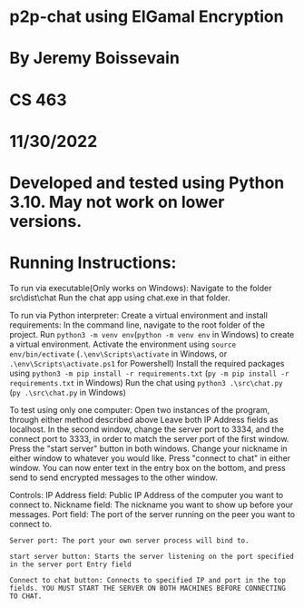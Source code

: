 # p2p-chat using ElGamal Encryption
# By Jeremy Boissevain
# CS 463
# 11/30/2022

# Developed and tested using Python 3.10. May not work on lower versions.

# Running Instructions:

To run via executable(Only works on Windows): 
    Navigate to the folder src\dist\chat
    Run the chat app using chat.exe in that folder.

To run via Python interpreter:
    Create a virtual environment and install requirements:
        In the command line, navigate to the root folder of the project.
        Run `python3 -m venv env`(`python -m venv env` in Windows) to create a virtual environment.
        Activate the environment using `source env/bin/ectivate` (`.\env\Scripts\activate` in Windows, or `.\env\Scripts\activate.ps1` for Powershell)
        Install the required packages using `python3 -m pip install -r requirements.txt` (`py -m pip install -r requirements.txt` in Windows)
        Run the chat using `python3 .\src\chat.py` (`py .\src\chat.py` in Windows)

To test using only one computer:
    Open two instances of the program, through either method described above
    Leave both IP Address fields as localhost.
    In the second window, change the server port to 3334, and the connect port to 3333, in order to match the server port of the first window.
    Press the "start server" button in both windows.
    Change your nickname in either window to whatever you would like.
    Press "connect to chat" in either window. 
    You can now enter text in the entry box on the bottom, and press send to send encrypted messages to the other window.

Controls:
    IP Address field: Public IP Address of the computer you want to connect to.
    Nickname field: The nickname you want to show up before your messages.
    Port field: The port of the server running on the peer you want to connect to.

    Server port: The port your own server process will bind to.

    start server button: Starts the server listening on the port specified in the server port Entry field

    Connect to chat button: Connects to specified IP and port in the top fields. YOU MUST START THE SERVER ON BOTH MACHINES BEFORE CONNECTING TO CHAT.